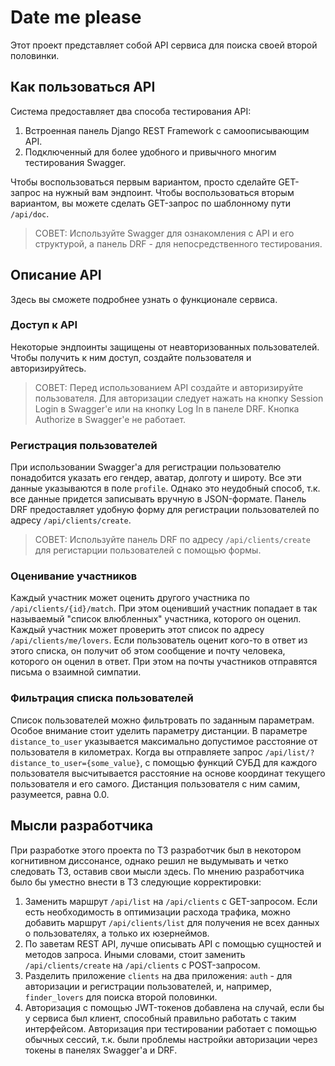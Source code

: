 # Date me please
Этот проект представляет собой API сервиса для поиска своей второй половинки.


## Как пользоваться API
Система предоставляет два способа тестирования API:

1. Встроенная панель Django REST Framework с самоописывающим API.
2. Подключенный для более удобного и привычного многим тестирования Swagger. 

Чтобы воспользоваться первым вариантом, просто сделайте GET-запрос на нужный вам эндпоинт.
Чтобы воспользоваться вторым вариантом, вы можете сделать GET-запрос по шаблонному пути ```/api/doc```.

> СОВЕТ:
> Используйте Swagger для ознакомления с API и его структурой, а панель DRF - для непосредственного тестирования.

## Описание API
Здесь вы сможете подробнее узнать о функционале сервиса.

### Доступ к API
Некоторые эндпоинты защищены от неавторизованных пользователей. Чтобы получить к ним доступ, создайте пользователя и авторизируйтесь.

> СОВЕТ:
> Перед использованием API создайте и авторизируйте пользователя. Для авторизации следует нажать на кнопку Session Login в Swagger'e или на кнопку Log In в панеле DRF. Кнопка Authorize в Swagger'e не работает.

### Регистрация пользователей
При использовании Swagger'a для регистрации пользователю понадобится указать его гендер, аватар, долготу и широту. Все эти данные указываются в поле ```profile```. Однако это неудобный способ, т.к. все данные придется записывать вручную в JSON-формате. Панель DRF предоставляет удобную форму для регистрации пользователей по адресу ```/api/clients/create```.

> СОВЕТ:
> Используйте панель DRF по адресу ```/api/clients/create``` для регистарции пользователей с помощью формы.

### Оценивание участников
Каждый участник может оценить другого участника по ```/api/clients/{id}/match```.
При этом оценивший участник попадает в так называемый "список влюбленных" участника, которого он оценил.
Каждый участник может проверить этот список по адресу ```/api/clients/me/lovers```.
Если пользователь оценит кого-то в ответ из этого списка, он получит об этом сообщение и почту человека, которого он оценил в ответ. При этом на почты участников отправятся письма о взаимной симпатии.

### Фильтрация списка пользователей
Список пользователей можно фильтровать по заданным параметрам.
Особое внимание стоит уделить параметру дистанции. В параметре ```distance_to_user``` указывается максимально допустимое расстояние от пользователя в километрах. Когда вы отправляете запрос ```/api/list/?distance_to_user={some_value}```, с помощью функций СУБД для каждого пользователя высчитывается расстояние на основе координат текущего пользователя и его самого. Дистанция пользователя с ним самим, разумеется, равна 0.0.

## Мысли разработчика
При разработке этого проекта по ТЗ разработчик был в некотором когнитивном диссонансе, однако решил не выдумывать и четко следовать ТЗ, оставив свои мысли здесь.
По мнению разработчика было бы уместно внести в ТЗ следующие корректировки:

1. Заменить маршрут ```/api/list``` на ```/api/clients``` с GET-запросом. Если есть необходимость в оптимизации расхода трафика, можно добавить маршрут ```/api/clients/list``` для получения не всех данных о пользователях, а только их юзернеймов.
2. По заветам REST API, лучше описывать API с помощью сущностей и методов запроса. Иными словами, стоит заменить ```/api/clients/create``` на ```/api/clients``` с POST-запросом.
3. Разделить приложение ```clients``` на два приложения: ```auth``` - для авторизации и регистрации пользователей, и, например, ```finder_lovers``` для поиска второй половинки.
4. Авторизация с помощью JWT-токенов добавлена на случай, если бы у сервиса был клиент, способный правильно работать с таким интерфейсом. Авторизация при тестировании работает с помощью обычных сессий, т.к. были проблемы настройки авторизации через токены в панелях Swagger'a и DRF. 
